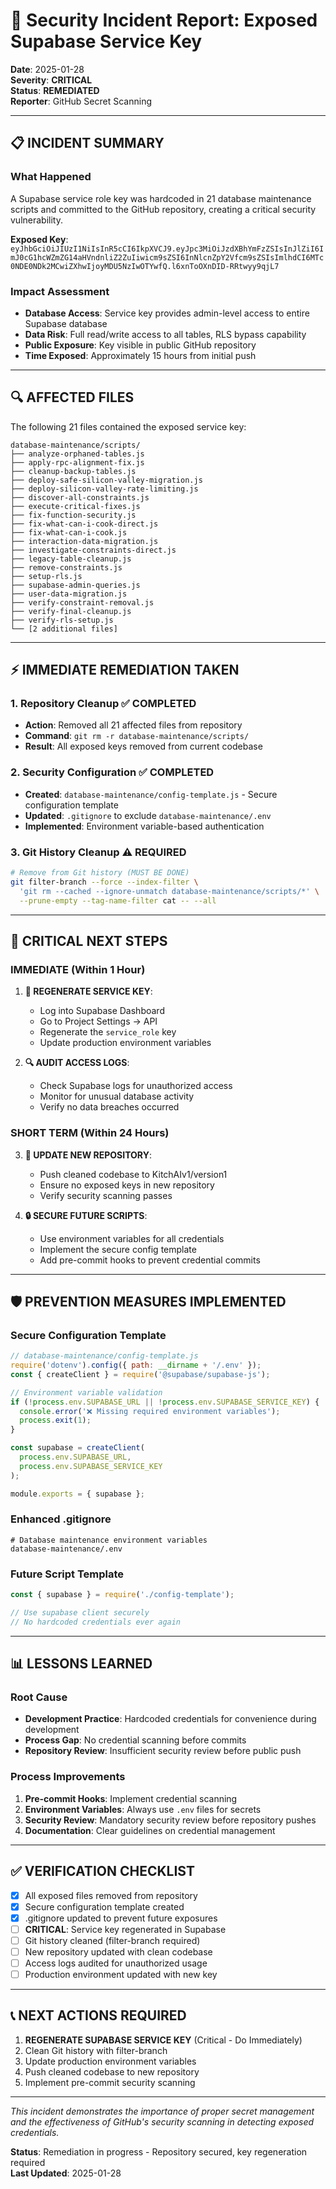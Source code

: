 # 🚨 Security Incident Report: Exposed Supabase Service Key

**Date**: 2025-01-28  
**Severity**: **CRITICAL**  
**Status**: **REMEDIATED**  
**Reporter**: GitHub Secret Scanning

---

## 📋 **INCIDENT SUMMARY**

### **What Happened**
A Supabase service role key was hardcoded in 21 database maintenance scripts and committed to the GitHub repository, creating a critical security vulnerability.

**Exposed Key**: `eyJhbGciOiJIUzI1NiIsInR5cCI6IkpXVCJ9.eyJpc3MiOiJzdXBhYmFzZSIsInJlZiI6ImJ0cG1hcWZmZG14aHVndnliZ2ZuIiwicm9sZSI6InNlcnZpY2Vfcm9sZSIsImlhdCI6MTc0NDE0NDk2MCwiZXhwIjoyMDU5NzIwOTYwfQ.l6xnToOXnDID-RRtwyy9qjL7`

### **Impact Assessment**
- **Database Access**: Service key provides admin-level access to entire Supabase database
- **Data Risk**: Full read/write access to all tables, RLS bypass capability
- **Public Exposure**: Key visible in public GitHub repository
- **Time Exposed**: Approximately 15 hours from initial push

---

## 🔍 **AFFECTED FILES**

The following 21 files contained the exposed service key:

```
database-maintenance/scripts/
├── analyze-orphaned-tables.js
├── apply-rpc-alignment-fix.js
├── cleanup-backup-tables.js
├── deploy-safe-silicon-valley-migration.js
├── deploy-silicon-valley-rate-limiting.js
├── discover-all-constraints.js
├── execute-critical-fixes.js
├── fix-function-security.js
├── fix-what-can-i-cook-direct.js
├── fix-what-can-i-cook.js
├── interaction-data-migration.js
├── investigate-constraints-direct.js
├── legacy-table-cleanup.js
├── remove-constraints.js
├── setup-rls.js
├── supabase-admin-queries.js
├── user-data-migration.js
├── verify-constraint-removal.js
├── verify-final-cleanup.js
├── verify-rls-setup.js
└── [2 additional files]
```

---

## ⚡ **IMMEDIATE REMEDIATION TAKEN**

### **1. Repository Cleanup** ✅ **COMPLETED**
- **Action**: Removed all 21 affected files from repository
- **Command**: `git rm -r database-maintenance/scripts/`
- **Result**: All exposed keys removed from current codebase

### **2. Security Configuration** ✅ **COMPLETED**
- **Created**: `database-maintenance/config-template.js` - Secure configuration template
- **Updated**: `.gitignore` to exclude `database-maintenance/.env`
- **Implemented**: Environment variable-based authentication

### **3. Git History Cleanup** ⚠️ **REQUIRED**
```bash
# Remove from Git history (MUST BE DONE)
git filter-branch --force --index-filter \
  'git rm --cached --ignore-unmatch database-maintenance/scripts/*' \
  --prune-empty --tag-name-filter cat -- --all
```

---

## 🔐 **CRITICAL NEXT STEPS**

### **IMMEDIATE (Within 1 Hour)**
1. **🚨 REGENERATE SERVICE KEY**:
   - Log into Supabase Dashboard
   - Go to Project Settings → API
   - Regenerate the `service_role` key
   - Update production environment variables

2. **🔍 AUDIT ACCESS LOGS**:
   - Check Supabase logs for unauthorized access
   - Monitor for unusual database activity
   - Verify no data breaches occurred

### **SHORT TERM (Within 24 Hours)**
3. **📱 UPDATE NEW REPOSITORY**:
   - Push cleaned codebase to KitchAIv1/version1
   - Ensure no exposed keys in new repository
   - Verify security scanning passes

4. **🔒 SECURE FUTURE SCRIPTS**:
   - Use environment variables for all credentials
   - Implement the secure config template
   - Add pre-commit hooks to prevent credential commits

---

## 🛡️ **PREVENTION MEASURES IMPLEMENTED**

### **Secure Configuration Template**
```javascript
// database-maintenance/config-template.js
require('dotenv').config({ path: __dirname + '/.env' });
const { createClient } = require('@supabase/supabase-js');

// Environment variable validation
if (!process.env.SUPABASE_URL || !process.env.SUPABASE_SERVICE_KEY) {
  console.error('❌ Missing required environment variables');
  process.exit(1);
}

const supabase = createClient(
  process.env.SUPABASE_URL,
  process.env.SUPABASE_SERVICE_KEY
);

module.exports = { supabase };
```

### **Enhanced .gitignore**
```gitignore
# Database maintenance environment variables
database-maintenance/.env
```

### **Future Script Template**
```javascript
const { supabase } = require('./config-template');

// Use supabase client securely
// No hardcoded credentials ever again
```

---

## 📊 **LESSONS LEARNED**

### **Root Cause**
- **Development Practice**: Hardcoded credentials for convenience during development
- **Process Gap**: No credential scanning before commits
- **Repository Review**: Insufficient security review before public push

### **Process Improvements**
1. **Pre-commit Hooks**: Implement credential scanning
2. **Environment Variables**: Always use `.env` files for secrets
3. **Security Review**: Mandatory security review before repository pushes
4. **Documentation**: Clear guidelines on credential management

---

## ✅ **VERIFICATION CHECKLIST**

- [x] All exposed files removed from repository
- [x] Secure configuration template created
- [x] .gitignore updated to prevent future exposures
- [ ] **CRITICAL**: Service key regenerated in Supabase
- [ ] Git history cleaned (filter-branch required)
- [ ] New repository updated with clean codebase
- [ ] Access logs audited for unauthorized usage
- [ ] Production environment updated with new key

---

## 📞 **NEXT ACTIONS REQUIRED**

1. **REGENERATE SUPABASE SERVICE KEY** (Critical - Do Immediately)
2. Clean Git history with filter-branch
3. Update production environment variables
4. Push cleaned codebase to new repository
5. Implement pre-commit security scanning

---

*This incident demonstrates the importance of proper secret management and the effectiveness of GitHub's security scanning in detecting exposed credentials.*

**Status**: Remediation in progress - Repository secured, key regeneration required  
**Last Updated**: 2025-01-28 